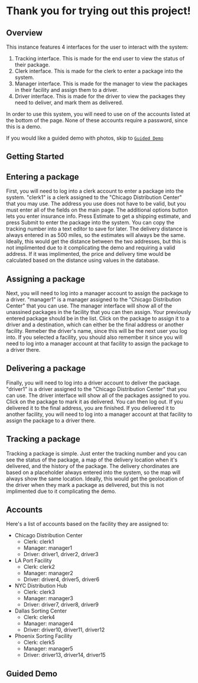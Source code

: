 # Thank you for trying out this project!

## Overview
This instance features 4 interfaces for the user to interact with the system:
1. Tracking interface. This is made for the end user to view the status of their package. 
2. Clerk interface. This is made for the clerk to enter a package into the system.
3. Manager interface. This is made for the manager to view the packages in their facility and assign them to a driver.
4. Driver interface. This is made for the driver to view the packages they need to deliver, and mark them as delivered.

In order to use this system, you will need to use on of the accounts listed at the bottom of the page. None of these accounts require a password, since this is a demo.

If you would like a guided demo with photos, skip to [`Guided Demo`](Guided-Demo)



## Getting Started
## Entering a package
First, you will need to log into a clerk account to enter a package into the system. "clerk1" is a clerk assigned to the "Chicago Distribution Center" that you may use. The address you use does not have to be valid, but you must enter all of the fields on the main page. The additional options button lets you enter insurance info. Press Estimate to get a shipping estimate, and press Submit to enter the package into the system. You can copy the tracking number into a text editor to save for later. The delivery distance is always entered in as 500 miles, so the estimates will always be the same. Ideally, this would get the distance between the two addresses, but this is not implimented due to it complicating the demo and requiring a valid address. If it was implimented, the price and delivery time would be calculated based on the distance using values in the database.


## Assigning a package
Next, you will need to log into a manager account to assign the package to a driver. "manager1" is a manager assigned to the "Chicago Distribution Center" that you can use. The manager interface will show all of the unassined packages in the facility that you can then assign. Your previously entered package should be in the list. Click on the package to assign it to a driver and a destination, which can either be the final address or another facility. Remeber the driver's name, since this will be the next user you log into. If you selected a facility, you should also remember it since you will need to log into a manager account at that facility to assign the package to a driver there. 

## Delivering a package
Finally, you will need to log into a driver account to deliver the package. "driver1" is a driver assigned to the "Chicago Distribution Center" that you can use. The driver interface will show all of the packages assigned to you. Click on the package to mark it as delivered. You can then log out. If you delivered it to the final address, you are finished. If you delivered it to another facility, you will need to log into a manager account at that facility to assign the package to a driver there. 

## Tracking a package
Tracking a package is simple. Just enter the tracking number and you can see the status of the package, a map of the delivery location when it's delivered, and the history of the package. The delivery chordinates are based on a placeholder always entered into the system, so the map will always show the same location. Ideally, this would get the geolocation of the driver when they mark a package as delivered, but this is not implimented due to it complicating the demo.


## Accounts
Here's a list of accounts based on the facility they are assigned to:
- Chicago Distribution Center
  - Clerk: clerk1
  - Manager: manager1
  - Driver: driver1, driver2, driver3
- LA Port Facility
    - Clerk: clerk2
    - Manager: manager2
    - Driver: driver4, driver5, driver6
- NYC Distribution Hub
    - Clerk: clerk3
    - Manager: manager3
    - Driver: driver7, driver8, driver9
- Dallas Sorting Center
    - Clerk: clerk4
    - Manager: manager4
    - Driver: driver10, driver11, driver12
- Phoenix Sorting Facility
    - Clerk: clerk5
    - Manager: manager5
    - Driver: driver13, driver14, driver15

## Guided Demo





